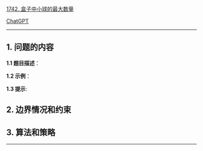 [1742. 盒子中小球的最大数量](https://leetcode.cn/problems/maximum-number-of-balls-in-a-box)

[ChatGPT](chat.openai.com)

---

## 1. 问题的内容
**1.1 题目描述**：

**1.2 示例**：

**1.3 提示**:

## 2. 边界情况和约束


## 3. 算法和策略

---

